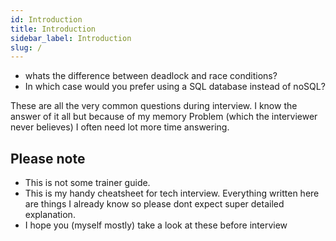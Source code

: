```yaml
---
id: Introduction
title: Introduction
sidebar_label: Introduction
slug: /
---
```


- whats the difference between deadlock and race conditions?
- In which case would you prefer using a SQL database instead of noSQL?

These are all the very common questions during interview. I know the answer of it all but because of my memory Problem (which the interviewer never believes) I often need lot more time answering.

## Please note

- This is not some trainer guide.
- This is my handy cheatsheet for tech interview. Everything written here are things I already know so please dont expect super detailed explanation.
- I hope you (myself mostly) take a look at these before interview
